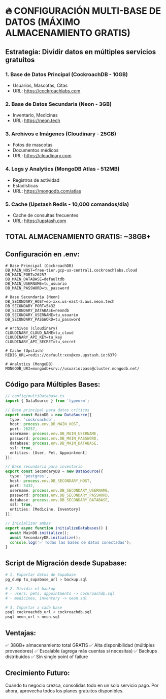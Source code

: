 # 🔥 CONFIGURACIÓN MULTI-BASE DE DATOS (MÁXIMO ALMACENAMIENTO GRATIS)

## Estrategia: Dividir datos en múltiples servicios gratuitos

### 1. Base de Datos Principal (CockroachDB - 10GB)
- Usuarios, Mascotas, Citas
- URL: https://cockroachlabs.com

### 2. Base de Datos Secundaria (Neon - 3GB)
- Inventario, Medicinas
- URL: https://neon.tech

### 3. Archivos e Imágenes (Cloudinary - 25GB)
- Fotos de mascotas
- Documentos médicos
- URL: https://cloudinary.com

### 4. Logs y Analytics (MongoDB Atlas - 512MB)
- Registros de actividad
- Estadísticas
- URL: https://mongodb.com/atlas

### 5. Cache (Upstash Redis - 10,000 comandos/día)
- Cache de consultas frecuentes
- URL: https://upstash.com

## TOTAL ALMACENAMIENTO GRATIS: ~38GB+

## Configuración en .env:

```env
# Base Principal (CockroachDB)
DB_MAIN_HOST=free-tier.gcp-us-central1.cockroachlabs.cloud
DB_MAIN_PORT=26257
DB_MAIN_DATABASE=defaultdb
DB_MAIN_USERNAME=tu_usuario
DB_MAIN_PASSWORD=tu_password

# Base Secundaria (Neon)
DB_SECONDARY_HOST=ep-xxx.us-east-2.aws.neon.tech
DB_SECONDARY_PORT=5432
DB_SECONDARY_DATABASE=neondb
DB_SECONDARY_USERNAME=tu_usuario
DB_SECONDARY_PASSWORD=tu_password

# Archivos (Cloudinary)
CLOUDINARY_CLOUD_NAME=tu_cloud
CLOUDINARY_API_KEY=tu_key
CLOUDINARY_API_SECRET=tu_secret

# Cache (Upstash)
REDIS_URL=redis://default:xxx@xxx.upstash.io:6379

# Analytics (MongoDB)
MONGODB_URI=mongodb+srv://usuario:pass@cluster.mongodb.net/
```

## Código para Múltiples Bases:

```typescript
// config/multiDatabase.ts
import { DataSource } from 'typeorm';

// Base principal para datos críticos
export const MainDB = new DataSource({
  type: 'cockroachdb',
  host: process.env.DB_MAIN_HOST,
  port: 26257,
  username: process.env.DB_MAIN_USERNAME,
  password: process.env.DB_MAIN_PASSWORD,
  database: process.env.DB_MAIN_DATABASE,
  ssl: true,
  entities: [User, Pet, Appointment]
});

// Base secundaria para inventario
export const SecondaryDB = new DataSource({
  type: 'postgres',
  host: process.env.DB_SECONDARY_HOST,
  port: 5432,
  username: process.env.DB_SECONDARY_USERNAME,
  password: process.env.DB_SECONDARY_PASSWORD,
  database: process.env.DB_SECONDARY_DATABASE,
  ssl: true,
  entities: [Medicine, Inventory]
});

// Inicializar ambas
export async function initializeDatabases() {
  await MainDB.initialize();
  await SecondaryDB.initialize();
  console.log('✅ Todas las bases de datos conectadas');
}
```

## Script de Migración desde Supabase:

```bash
# 1. Exportar datos de Supabase
pg_dump tu_supabase_url > backup.sql

# 2. Dividir el backup
# - users, pets, appointments -> cockroachdb.sql
# - medicines, inventory -> neon.sql

# 3. Importar a cada base
psql cockroachdb_url < cockroachdb.sql
psql neon_url < neon.sql
```

## Ventajas:
✅ 38GB+ almacenamiento total GRATIS
✅ Alta disponibilidad (múltiples proveedores)
✅ Escalable (agrega más cuentas si necesitas)
✅ Backups distribuidos
✅ Sin single point of failure

## Crecimiento Futuro:
Cuando tu negocio crezca, consolidas todo en un solo servicio pago.
Por ahora, aprovecha todos los planes gratuitos disponibles.
